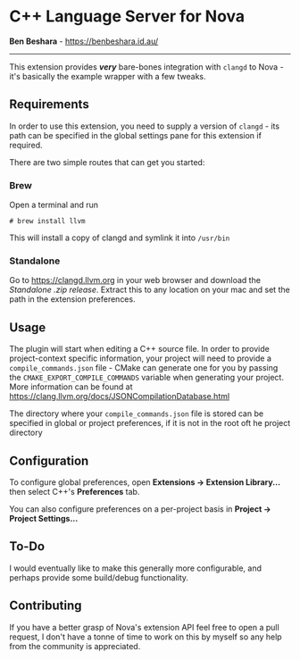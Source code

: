 # C++ Language Server for Nova

**Ben Beshara** - https://benbeshara.id.au/

---

This extension provides **_very_** bare-bones integration with `clangd` to Nova - it's basically the example wrapper with a few tweaks.

## Requirements

In order to use this extension, you need to supply a version of `clangd` - its path can be specified in the global settings pane for this extension if required.

There are two simple routes that can get you started:

### Brew

Open a terminal and run

```
# brew install llvm
```

This will install a copy of clangd and symlink it into `/usr/bin`

### Standalone

Go to https://clangd.llvm.org in your web browser and download the _Standalone .zip release_.
Extract this to any location on your mac and set the path in the extension preferences.

## Usage

The plugin will start when editing a C++ source file. In order to provide project-context specific information, your project will need to provide a `compile_commands.json` file - CMake can generate one for you by passing the `CMAKE_EXPORT_COMPILE_COMMANDS` variable when generating your project. More information can be found at https://clang.llvm.org/docs/JSONCompilationDatabase.html

The directory where your `compile_commands.json` file is stored can be specified in global or project preferences, if it is not in the root oft he project directory

## Configuration

To configure global preferences, open **Extensions → Extension Library...** then select C++'s **Preferences** tab.

You can also configure preferences on a per-project basis in **Project → Project Settings...**

## To-Do

I would eventually like to make this generally more configurable, and perhaps provide some build/debug functionality.

## Contributing

If you have a better grasp of Nova's extension API feel free to open a pull request, I don't have a tonne of time to work on this by myself so any help from the community is appreciated.
